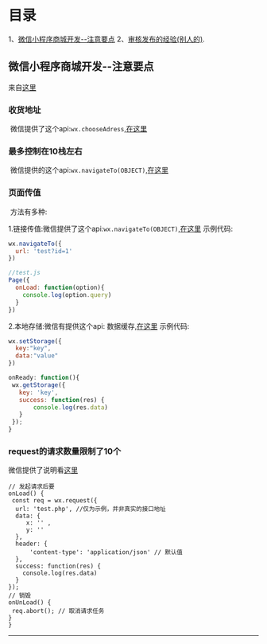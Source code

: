 # 目录
1、[微信小程序商城开发--注意要点](#微信小程序商城开发--注意要点)
2、[审核发布的经验(别人的)](#审核发布的经验).


## 微信小程序商城开发--注意要点
来自[这里][yy_store]

### 收货地址
  微信提供了这个api:`wx.chooseAdress`,[在这里][api_choose_dress]
### 最多控制在10栈左右
  微信提供的这个api:`wx.navigateTo(OBJECT)`,[在这里][api_navigate-to]
### 页面传值
  方法有多种:
  
1.链接传值:微信提供了这个api:`wx.navigateTo(OBJECT)`,[在这里][api_navigate-to]
示例代码:
```javascript
wx.navigateTo({
  url: 'test?id=1'
})
```
```javascript
//test.js
Page({
  onLoad: function(option){
    console.log(option.query)
  }
})
```

2.本地存储:微信有提供这个api: 数据缓存,[在这里][api_storage]
示例代码:
```javascript
wx.setStorage({
  key:"key",
  data:"value"
})
```
```javascript
onReady: function(){
 wx.getStorage({
   key: 'key',
   success: function(res) {
       console.log(res.data)
   } 
 });
}
```

### request的请求数量限制了10个
 微信提供了说明看[这里][api_network]
```
// 发起请求后要
onLoad() {
 const req = wx.request({
  url: 'test.php', //仅为示例，并非真实的接口地址
  data: {
     x: '' ,
     y: ''
  },
  header: {
      'content-type': 'application/json' // 默认值
  },
  success: function(res) {
    console.log(res.data)
  }
});
// 销毁
onUnLoad() {
 req.abort(); // 取消请求任务
}
}
```

------------------------------
[yy_store]:http://www.wxapp-union.com/article-3101-1.html '微信小程序商城开发--注意要点'
[api_choose_dress]:https://developers.weixin.qq.com/miniprogram/dev/api/address.html#wxchooseaddressobject '微信官方api收货地址'
[api_navigate-to]:https://developers.weixin.qq.com/miniprogram/dev/api/ui-navigate.html '微信官方最多跳10栈页面'
[api_storage]:https://developers.weixin.qq.com/miniprogram/dev/api/data.html '微信数据缓存'
[api_network]:https://developers.weixin.qq.com/miniprogram/dev/api/api-network.html '微信api网络请求'

